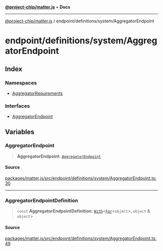 [**@project-chip/matter.js**](../../../../README.md) • **Docs**

***

[@project-chip/matter.js](../../../../modules.md) / endpoint/definitions/system/AggregatorEndpoint

# endpoint/definitions/system/AggregatorEndpoint

## Index

### Namespaces

- [AggregatorRequirements](namespaces/AggregatorRequirements/README.md)

### Interfaces

- [AggregatorEndpoint](interfaces/AggregatorEndpoint.md)

## Variables

### AggregatorEndpoint

> **AggregatorEndpoint**: [`AggregatorEndpoint`](interfaces/AggregatorEndpoint.md)

#### Source

[packages/matter.js/src/endpoint/definitions/system/AggregatorEndpoint.ts:30](https://github.com/project-chip/matter.js/blob/7a8cbb56b87d4ccf34bec5a9a95ab40a1711324f/packages/matter.js/src/endpoint/definitions/system/AggregatorEndpoint.ts#L30)

***

### AggregatorEndpointDefinition

> `const` **AggregatorEndpointDefinition**: [`With`](../../../../node/export/-internal-/README.md#withbsb)\<[`For`](../../../../behavior/cluster/export/-internal-/namespaces/EndpointType/README.md#fort)\<`object`\>, `object` & `object`\>

#### Source

[packages/matter.js/src/endpoint/definitions/system/AggregatorEndpoint.ts:49](https://github.com/project-chip/matter.js/blob/7a8cbb56b87d4ccf34bec5a9a95ab40a1711324f/packages/matter.js/src/endpoint/definitions/system/AggregatorEndpoint.ts#L49)
